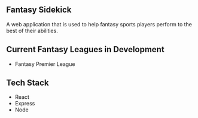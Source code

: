 ## Fantasy Sidekick
 A web application that is used to help fantasy sports players perform to the best of their abilities.

## Current Fantasy Leagues in Development
 - Fantasy Premier League

 ## Tech Stack
 - React
 - Express
 - Node
